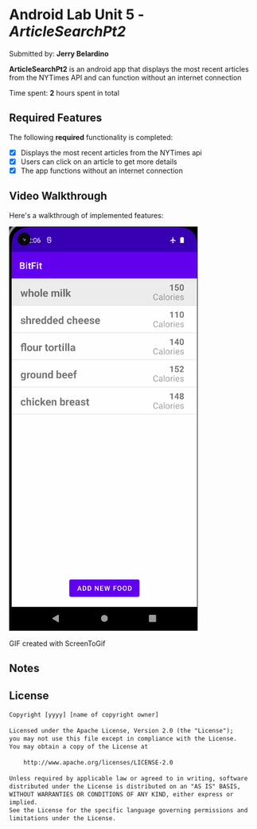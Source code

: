 # Android Lab Unit 5 - *ArticleSearchPt2*

Submitted by: **Jerry Belardino**

**ArticleSearchPt2** is an android app that displays the most recent articles from the NYTimes API and can function without an internet connection

Time spent: **2** hours spent in total

## Required Features

The following **required** functionality is completed:

* [x] Displays the most recent articles from the NYTimes api
* [x] Users can click on an article to get more details
* [x] The app functions without an internet connection

## Video Walkthrough

Here's a walkthrough of implemented features:

<img src='walkthrough.gif' title='Video Walkthrough' width='' alt='Video Walkthrough' />

GIF created with ScreenToGif

## Notes

## License

    Copyright [yyyy] [name of copyright owner]

    Licensed under the Apache License, Version 2.0 (the "License");
    you may not use this file except in compliance with the License.
    You may obtain a copy of the License at

        http://www.apache.org/licenses/LICENSE-2.0

    Unless required by applicable law or agreed to in writing, software
    distributed under the License is distributed on an "AS IS" BASIS,
    WITHOUT WARRANTIES OR CONDITIONS OF ANY KIND, either express or implied.
    See the License for the specific language governing permissions and
    limitations under the License.
